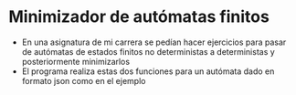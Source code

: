 # Minimizador de autómatas finitos
* En una asignatura de mi carrera se pedían hacer ejercicios para pasar de autómatas de estados finitos no deterministas a deterministas y posteriormente minimizarlos
* El programa realiza estas dos funciones para un autómata dado en formato json como en el ejemplo
